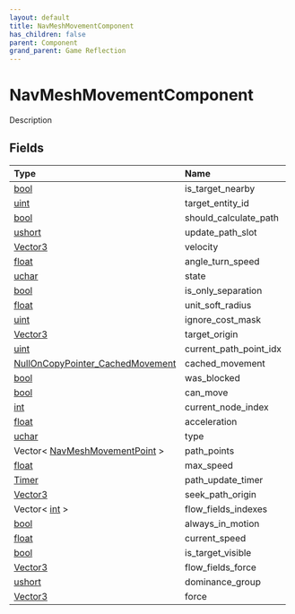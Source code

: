 ```yaml
---
layout: default
title: NavMeshMovementComponent
has_children: false
parent: Component
grand_parent: Game Reflection
---
```

# NavMeshMovementComponent
Description 

## Fields

| Type | Name |
|:----------|:--------------|
| [bool](/riftbreaker-wiki/docs/game-reflection/components/bool/) | is_target_nearby |
| [uint](/riftbreaker-wiki/docs/game-reflection/components/uint/) | target_entity_id |
| [bool](/riftbreaker-wiki/docs/game-reflection/components/bool/) | should_calculate_path |
| [ushort](/riftbreaker-wiki/docs/game-reflection/enums/ushort/) | update_path_slot |
| [Vector3](/riftbreaker-wiki/docs/game-reflection/classes/vector3/) | velocity |
| [float](/riftbreaker-wiki/docs/game-reflection/components/float/) | angle_turn_speed |
| [uchar](/riftbreaker-wiki/docs/game-reflection/enums/uchar/) | state |
| [bool](/riftbreaker-wiki/docs/game-reflection/components/bool/) | is_only_separation |
| [float](/riftbreaker-wiki/docs/game-reflection/components/float/) | unit_soft_radius |
| [uint](/riftbreaker-wiki/docs/game-reflection/components/uint/) | ignore_cost_mask |
| [Vector3](/riftbreaker-wiki/docs/game-reflection/classes/vector3/) | target_origin |
| [uint](/riftbreaker-wiki/docs/game-reflection/components/uint/) | current_path_point_idx |
| [NullOnCopyPointer_CachedMovement](/riftbreaker-wiki/docs/game-reflection/components/null_on_copy_pointer__cached_movement/) | cached_movement |
| [bool](/riftbreaker-wiki/docs/game-reflection/components/bool/) | was_blocked |
| [bool](/riftbreaker-wiki/docs/game-reflection/components/bool/) | can_move |
| [int](/riftbreaker-wiki/docs/game-reflection/enums/int/) | current_node_index |
| [float](/riftbreaker-wiki/docs/game-reflection/components/float/) | acceleration |
| [uchar](/riftbreaker-wiki/docs/game-reflection/enums/uchar/) | type |
| Vector< [NavMeshMovementPoint](/riftbreaker-wiki/docs/game-reflection/classes/nav_mesh_movement_point/) > | path_points |
| [float](/riftbreaker-wiki/docs/game-reflection/components/float/) | max_speed |
| [Timer](/riftbreaker-wiki/docs/game-reflection/classes/timer/) | path_update_timer |
| [Vector3](/riftbreaker-wiki/docs/game-reflection/classes/vector3/) | seek_path_origin |
| Vector< [int](/riftbreaker-wiki/docs/game-reflection/enums/int/) > | flow_fields_indexes |
| [bool](/riftbreaker-wiki/docs/game-reflection/components/bool/) | always_in_motion |
| [float](/riftbreaker-wiki/docs/game-reflection/components/float/) | current_speed |
| [bool](/riftbreaker-wiki/docs/game-reflection/components/bool/) | is_target_visible |
| [Vector3](/riftbreaker-wiki/docs/game-reflection/classes/vector3/) | flow_fields_force |
| [ushort](/riftbreaker-wiki/docs/game-reflection/enums/ushort/) | dominance_group |
| [Vector3](/riftbreaker-wiki/docs/game-reflection/classes/vector3/) | force |

